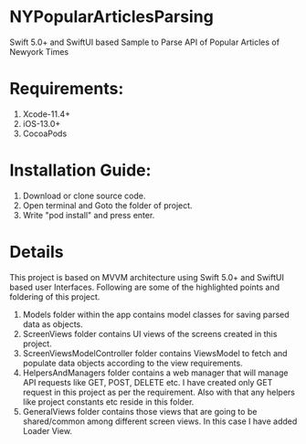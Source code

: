 # NYPopularArticlesParsing
Swift 5.0+ and SwiftUI based Sample to Parse API of Popular Articles of Newyork Times

# Requirements:
1. Xcode-11.4+
2. iOS-13.0+
3. CocoaPods

# Installation Guide:
1. Download or clone source code.
2. Open terminal and Goto the folder of project.
3. Write "pod install" and press enter.

# Details
This project is based on MVVM architecture using Swift 5.0+ and SwiftUI based user Interfaces. Following are some of the highlighted points and foldering of this project.

1. Models folder within the app contains model classes for saving parsed data as objects.
2. ScreenViews folder contains UI views of the screens created in this project.
3. ScreenViewsModelController folder contains ViewsModel to fetch and populate data objects according to the view requirements.
4. HelpersAndManagers folder contains a web manager that will manage API requests like GET, POST, DELETE etc. I have created only GET request in this project as per the requirement. Also with that any helpers like project constants etc reside in this folder.
5. GeneralViews folder contains those views that are going to be shared/common among different screen views. In this case I have added Loader View.
